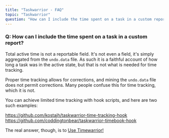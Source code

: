```yaml
---
title: "Taskwarrior - FAQ"
topic: "Taskwarrior"
question: "How can I include the time spent on a task in a custom report?"
---
```


### Q: How can I include the time spent on a task in a custom report?

Total active time is not a reportable field.
It\'s not even a field, it\'s simply aggregated from the `undo.data` file.
As such it is a faithful account of how long a task was in the active state, but that is not what is needed for time tracking.

Proper time tracking allows for corrections, and mining the `undo.data` file does not permit corrections.
Many people confuse this for time tracking, which it is not.

You can achieve limited time tracking with hook scripts, and here are two such examples:

<https://github.com/kostajh/taskwarrior-time-tracking-hook>
<https://github.com/coddingtonbear/taskwarrior-timebook-hook>

The real answer, though, is to [Use Timewarrior!](https://timewarrior.net)
